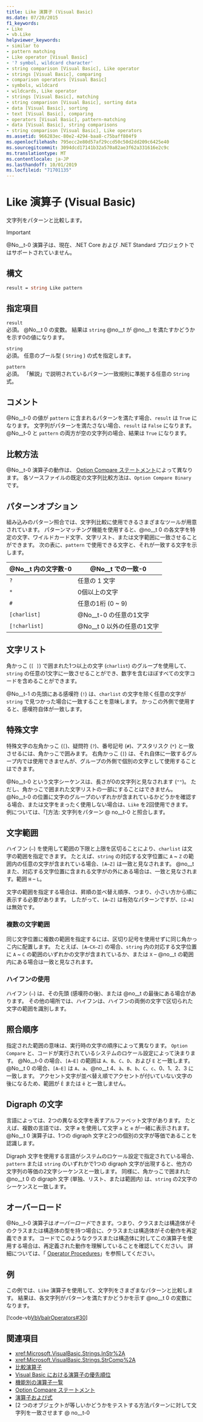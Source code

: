```yaml
---
title: Like 演算子 (Visual Basic)
ms.date: 07/20/2015
f1_keywords:
- Like
- vb.Like
helpviewer_keywords:
- similar to
- pattern matching
- Like operator [Visual Basic]
- '? symbol, wildcard character'
- string comparison [Visual Basic], Like operator
- strings [Visual Basic], comparing
- comparison operators [Visual Basic]
- symbols, wildcard
- wildcards, Like operator
- strings [Visual Basic], matching
- string comparison [Visual Basic], sorting data
- data [Visual Basic], sorting
- text [Visual Basic], comparing
- operators [Visual Basic], pattern-matching
- data [Visual Basic], string comparisons
- string comparison [Visual Basic], Like operators
ms.assetid: 966283ec-80e2-4294-baa8-c75baff804f9
ms.openlocfilehash: 795ecc2e80d57af29ccd50c50d2dd209c6425e40
ms.sourcegitcommit: 3094dcd17141b32a570a82ae3f62a331616e2c9c
ms.translationtype: MT
ms.contentlocale: ja-JP
ms.lasthandoff: 10/01/2019
ms.locfileid: "71701135"
---
```

# <a name="like-operator-visual-basic"></a>Like 演算子 (Visual Basic)
文字列をパターンと比較します。  

> [!IMPORTANT]
> @No__t-0 演算子は、現在、.NET Core および .NET Standard プロジェクトではサポートされていません。

## <a name="syntax"></a>構文  
  
```vb  
result = string Like pattern  
```  
  
## <a name="parts"></a>指定項目  
 `result`  
 必須。 @No__t 0 の変数。 結果は `string` @no__t が @no__t を満たすかどうかを示す0の値になります。  
  
 `string`  
 必須。 任意のブール型 ( `String` ) の式を指定します。  
  
 `pattern`  
 必須。 「解説」で説明されているパターン一致規則に準拠する任意の `String` 式。  
  
## <a name="remarks"></a>コメント  
 @No__t-0 の値が `pattern` に含まれるパターンを満たす場合、`result` は `True` になります。 文字列がパターンを満たさない場合、`result` は `False` になります。 @No__t-0 と `pattern` の両方が空の文字列の場合、結果は `True` になります。  
  
## <a name="comparison-method"></a>比較方法  
 @No__t-0 演算子の動作は、 [Option Compare ステートメント](../../../visual-basic/language-reference/statements/option-compare-statement.md)によって異なります。 各ソースファイルの既定の文字列比較方法は、`Option Compare Binary` です。  
  
## <a name="pattern-options"></a>パターンオプション  
 組み込みのパターン照合では、文字列比較に使用できるさまざまなツールが用意されています。 パターンマッチング機能を使用すると、@no__t 0 の各文字を特定の文字、ワイルドカード文字、文字リスト、または文字範囲に一致させることができます。 次の表に、`pattern` で使用できる文字と、それが一致する文字を示します。  
  
|@No__t 内の文字数-0|@No__t での一致-0|  
|-----------------------------|-------------------------|  
|`?`|任意の 1 文字|  
|`*`|0個以上の文字|  
|`#`|任意の1桁 (0 ~ 9)|  
|`[charlist]`|@No__t-0 の任意の1文字|  
|`[!charlist]`|@No__t 0 以外の任意の1文字|  
  
## <a name="character-lists"></a>文字リスト  
 角かっこ (`[ ]`) で囲まれた1つ以上の文字 (`charlist`) のグループを使用して、`string` の任意の1文字に一致させることができ、数字を含むほぼすべての文字コードを含めることができます。  
  
 @No__t-1 の先頭にある感嘆符 (`!`) は、`charlist` の文字を除く任意の文字が `string` で見つかった場合に一致することを意味します。 かっこの外側で使用すると、感嘆符自体が一致します。  
  
## <a name="special-characters"></a>特殊文字  
 特殊文字の左角かっこ (`[`)、疑問符 (`?`)、番号記号 (`#`)、アスタリスク (`*`) と一致させるには、角かっこで囲みます。 右角かっこ (`]`) は、それ自体に一致するグループ内では使用できませんが、グループの外側で個別の文字として使用することはできます。  
  
 @No__t-0 という文字シーケンスは、長さが0の文字列と見なされます (`""`)。 ただし、角かっこで囲まれた文字リストの一部にすることはできません。 @No__t-0 の位置に文字のグループのいずれかが含まれているかどうかを確認する場合、または文字をまったく使用しない場合は、`Like` を2回使用できます。 例については、「[方法: 文字列をパターン @ no__t-0 と照合します。  
  
## <a name="character-ranges"></a>文字範囲  
 ハイフン (`–`) を使用して範囲の下限と上限を区切ることにより、`charlist` は文字の範囲を指定できます。 たとえば、`string` の対応する文字位置に `A` ~ `Z` の範囲内の任意の文字が含まれている場合、`[A–Z]` は一致と見なされます。 @no__t また、対応する文字位置に含まれる文字がの外にある場合は、一致と見なされます。範囲 `H` – `L`。  
  
 文字の範囲を指定する場合は、昇順の並べ替え順序、つまり、小さい方から順に表示する必要があります。 したがって、`[A–Z]` は有効なパターンですが、`[Z–A]` は無効です。  
  
### <a name="multiple-character-ranges"></a>複数の文字範囲  
 同じ文字位置に複数の範囲を指定するには、区切り記号を使用せずに同じ角かっこ内に配置します。 たとえば、`[A–CX–Z]` の場合、`string` 内の対応する文字位置に `A` ~ `C` の範囲のいずれかの文字が含まれているか、または `X` – @no__t の範囲内にある場合は一致と見なされます。  
  
### <a name="usage-of-the-hyphen"></a>ハイフンの使用  
 ハイフン (`–`) は、その先頭 (感嘆符の後)、または @no__t の最後にある場合があります。 その他の場所では、ハイフンは、ハイフンの両側の文字で区切られた文字の範囲を識別します。  
  
## <a name="collating-sequence"></a>照合順序  
 指定された範囲の意味は、実行時の文字の順序によって異なります。 `Option Compare` と、コードが実行されているシステムのロケール設定によって決まります。 @No__t-0 の場合、`[A–E]` の範囲は `A`、`B`、`C`、`D`、および `E` と一致します。 @No__t 0 の場合、`[A–E]` は `A`、`a`、@no__t 4、`à`、`B`、`b`、`C`、`c`、0、1、2、3 に一致します。 アクセント文字が並べ替え順でアクセントが付いていない文字の後になるため、範囲が `Ê` または `ê` と一致しません。  
  
## <a name="digraph-characters"></a>Digraph の文字  
 言語によっては、2つの異なる文字を表すアルファベット文字があります。 たとえば、複数の言語では、文字 `æ` を使用して文字 `a` と `e` が一緒に表示されます。 @No__t 0 演算子は、1つの digraph 文字と2つの個別の文字が等価であることを認識します。  
  
 Digraph 文字を使用する言語がシステムのロケール設定で指定されている場合、`pattern` または `string` のいずれかで1つの digraph 文字が出現すると、他方の文字列の等価の2文字シーケンスと一致します。 同様に、角かっこで囲まれた @no__t 0 の digraph 文字 (単独、リスト、または範囲内) は、`string` の2文字のシーケンスと一致します。  
  
## <a name="overloading"></a>オーバーロード  
 @No__t-0 演算子は*オーバーロード*できます。つまり、クラスまたは構造体がそのクラスまたは構造体の型を持つ場合に、クラスまたは構造体がその動作を再定義できます。 コードでこのようなクラスまたは構造体に対してこの演算子を使用する場合は、再定義された動作を理解していることを確認してください。 詳細については、「 [Operator Procedures](../../../visual-basic/programming-guide/language-features/procedures/operator-procedures.md)」を参照してください。  
  
## <a name="example"></a>例  
 この例では、`Like` 演算子を使用して、文字列をさまざまなパターンと比較します。 結果は、各文字列がパターンを満たすかどうかを示す @no__t 0 の変数になります。  
  
 [!code-vb[VbVbalrOperators#30](~/samples/snippets/visualbasic/VS_Snippets_VBCSharp/VbVbalrOperators/VB/Class1.vb#30)]  
  
## <a name="see-also"></a>関連項目

- <xref:Microsoft.VisualBasic.Strings.InStr%2A>
- <xref:Microsoft.VisualBasic.Strings.StrComp%2A>
- [比較演算子](../../../visual-basic/language-reference/operators/comparison-operators.md)
- [Visual Basic における演算子の優先順位](../../../visual-basic/language-reference/operators/operator-precedence.md)
- [機能別の演算子一覧](../../../visual-basic/language-reference/operators/operators-listed-by-functionality.md)
- [Option Compare ステートメント](../../../visual-basic/language-reference/statements/option-compare-statement.md)
- [演算子および式](../../../visual-basic/programming-guide/language-features/operators-and-expressions/index.md)
- [2 つのオブジェクトが等しいかどうかをテストする方法パターンに対して文字列を一致させます @ no__t-0
